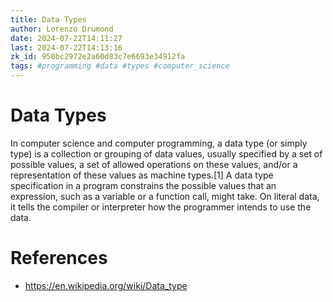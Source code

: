 ```yaml
---
title: Data Types
author: Lorenzo Drumond
date: 2024-07-22T14:11:27
last: 2024-07-22T14:13:16
zk_id: 950bc2972e2a60d83c7e6693e34912fa
tags: #programming #data #types #computer_science
---
```



# Data Types

In computer science and computer programming, a data type (or simply type) is a
collection or grouping of data values, usually specified by a set of possible
values, a set of allowed operations on these values, and/or a representation of
these values as machine types.[1] A data type specification in a program
constrains the possible values that an expression, such as a variable or a
function call, might take. On literal data, it tells the compiler or
interpreter how the programmer intends to use the data.

# References
- https://en.wikipedia.org/wiki/Data_type
